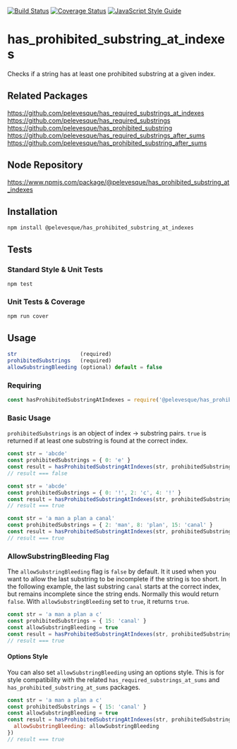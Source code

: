 [![Build Status](https://travis-ci.org/pelevesque/has_prohibited_substring_at_indexes.svg?branch=master)](https://travis-ci.org/pelevesque/has_prohibited_substring_at_indexes)
[![Coverage Status](https://coveralls.io/repos/github/pelevesque/has_prohibited_substring_at_indexes/badge.svg?branch=master)](https://coveralls.io/github/pelevesque/has_prohibited_substring_at_indexes?branch=master)
[![JavaScript Style Guide](https://img.shields.io/badge/code_style-standard-brightgreen.svg)](https://standardjs.com)

# has_prohibited_substring_at_indexes

Checks if a string has at least one prohibited substring at a given index.

## Related Packages

https://github.com/pelevesque/has_required_substrings_at_indexes  
https://github.com/pelevesque/has_required_substrings  
https://github.com/pelevesque/has_prohibited_substring  
https://github.com/pelevesque/has_required_substrings_after_sums    
https://github.com/pelevesque/has_prohibited_substring_after_sums  

## Node Repository

https://www.npmjs.com/package/@pelevesque/has_prohibited_substring_at_indexes

## Installation

`npm install @pelevesque/has_prohibited_substring_at_indexes`

## Tests

### Standard Style & Unit Tests

`npm test`

### Unit Tests & Coverage

`npm run cover`

## Usage

```js
str                    (required)
prohibitedSubstrings   (required)
allowSubstringBleeding (optional) default = false
```

### Requiring

```js
const hasProhibitedSubstringAtIndexes = require('@pelevesque/has_prohibited_substring_at_indexes')
```

### Basic Usage

`prohibitedSubstrings` is an object of index -> substring pairs. `true` is returned
if at least one substring is found at the correct index.

```js
const str = 'abcde'
const prohibitedSubstrings = { 0: 'e' }
const result = hasProhibitedSubstringAtIndexes(str, prohibitedSubstrings)
// result === false
```

```js
const str = 'abcde'
const prohibitedSubstrings = { 0: '!', 2: 'c', 4: '!' }
const result = hasProhibitedSubstringAtIndexes(str, prohibitedSubstrings)
// result === true
```

```js
const str = 'a man a plan a canal'
const prohibitedSubstrings = { 2: 'man', 8: 'plan', 15: 'canal' }
const result = hasProhibitedSubstringAtIndexes(str, prohibitedSubstrings)
// result === true
```

### AllowSubstringBleeding Flag

The `allowSubstringBleeding` flag is `false` by default. It it used when you want
to allow the last substring to be incomplete if the string is too short.
In the following example, the last substring `canal` starts at the correct index,
but remains incomplete since the string ends. Normally this would return `false`.
With `allowSubstringBleeding` set to `true`, it returns `true`.

```js
const str = 'a man a plan a c'
const prohibitedSubstrings = { 15: 'canal' }
const allowSubstringBleeding = true
const result = hasProhibitedSubstringAtIndexes(str, prohibitedSubstrings, allowSubstringBleeding)
// result === true
```

#### Options Style

You can also set `allowSubstringBleeding` using an options style.
This is for style compatibility with the related `has_required_substrings_at_sums`
and `has_prohibited_substring_at_sums` packages.

```js
const str = 'a man a plan a c'
const prohibitedSubstrings = { 15: 'canal' }
const allowSubstringBleeding = true
const result = hasProhibitedSubstringAtIndexes(str, prohibitedSubstrings, {
  allowSubstringBleeding: allowSubstringBleeding
})
// result === true
```
